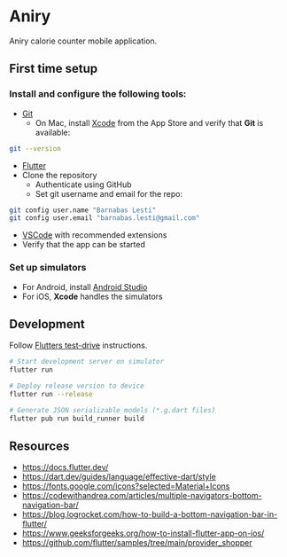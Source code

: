 # Aniry

Aniry calorie counter mobile application.

## First time setup
### Install and configure the following tools:
- [Git](https://git-scm.com/downloads)
  - On Mac, install [Xcode](https://developer.apple.com/xcode/) from the App Store and verify that **Git** is available:
```bash
git --version
```
- [Flutter](https://docs.flutter.dev/get-started/install)
- Clone the repository
  - Authenticate using GitHub
  - Set git username and email for the repo:
```bash
git config user.name "Barnabas Lesti"
git config user.email "barnabas.lesti@gmail.com"
```
- [VSCode](https://code.visualstudio.com/download) with recommended extensions
- Verify that the app can be started

### Set up simulators
  - For Android, install [Android Studio](https://developer.android.com/studio)
  - For iOS, **Xcode** handles the simulators

## Development
Follow [Flutters test-drive](https://docs.flutter.dev/get-started/test-drive) instructions.


```bash
# Start development server on simulator
flutter run

# Deploy release version to device
flutter run --release

# Generate JSON serializable models (*.g.dart files)
flutter pub run build_runner build
```

## Resources
- https://docs.flutter.dev/
- https://dart.dev/guides/language/effective-dart/style
- https://fonts.google.com/icons?selected=Material+Icons
- https://codewithandrea.com/articles/multiple-navigators-bottom-navigation-bar/
- https://blog.logrocket.com/how-to-build-a-bottom-navigation-bar-in-flutter/
- https://www.geeksforgeeks.org/how-to-install-flutter-app-on-ios/
- https://github.com/flutter/samples/tree/main/provider_shopper

